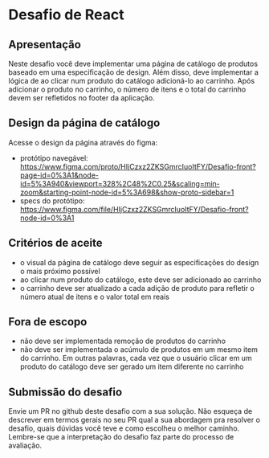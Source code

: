 # Desafio de React

## Apresentação
Neste desafio você deve implementar uma página de catálogo de produtos baseado em uma especificação 
de design. Além disso, deve implementar a lógica de ao clicar num produto do catálogo adicioná-lo ao carrinho. Após adicionar o produto no carrinho, o número de itens e o total do carrinho devem ser refletidos no footer da aplicação.

## Design da página de catálogo
Acesse o design da página através do figma:
- protótipo navegável: https://www.figma.com/proto/HIjCzxz2ZKSGmrcIuoItFY/Desafio-front?page-id=0%3A1&node-id=5%3A940&viewport=328%2C48%2C0.25&scaling=min-zoom&starting-point-node-id=5%3A698&show-proto-sidebar=1
- specs do protótipo: https://www.figma.com/file/HIjCzxz2ZKSGmrcIuoItFY/Desafio-front?node-id=0%3A1

## Critérios de aceite
- o visual da página de catálogo deve seguir as especificações do design o mais próximo possível
- ao clicar num produto do catálogo, este deve ser adicionado ao carrinho
- o carrinho deve ser atualizado a cada adição de produto para refletir o número atual de itens e o valor total em reais

## Fora de escopo
- não deve ser implementada remoção de produtos do carrinho
- não deve ser implementada o acúmulo de produtos em um mesmo item do carrinho. Em outras palavras, cada vez que o usuário clicar em um produto do catálogo deve ser gerado um item diferente no carrinho

## Submissão do desafio
Envie um PR no github deste desafio com a sua solução. Não esqueça de descrever em termos gerais no seu PR qual a sua abordagem pra resolver o desafio, quais dúvidas você teve e como escolheu o melhor caminho. Lembre-se que a interpretação do desafio faz parte do processo de avaliação.
